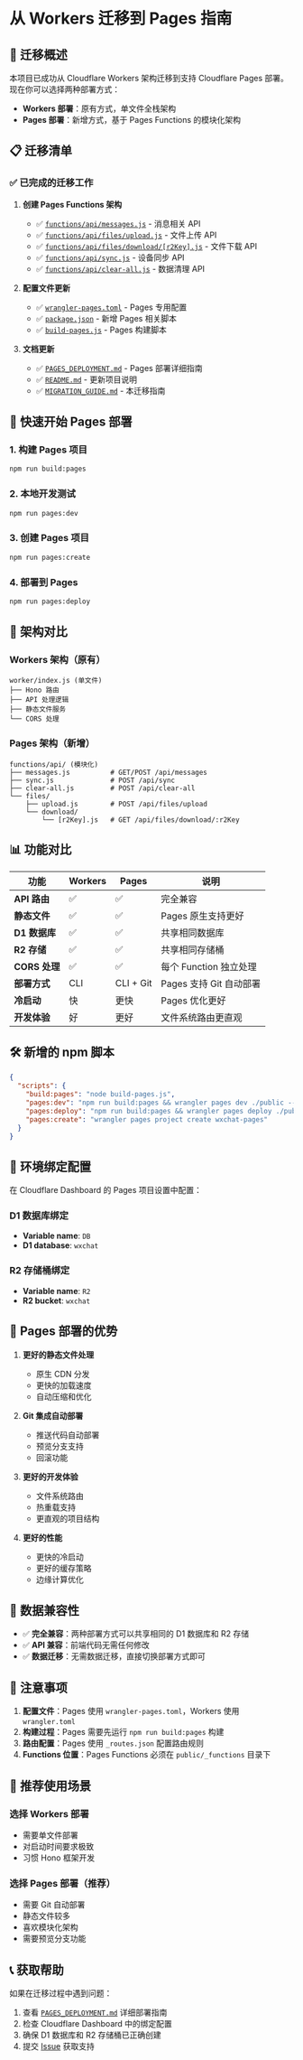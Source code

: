 # 从 Workers 迁移到 Pages 指南

## 🎯 迁移概述

本项目已成功从 Cloudflare Workers 架构迁移到支持 Cloudflare Pages 部署。现在你可以选择两种部署方式：

- **Workers 部署**：原有方式，单文件全栈架构
- **Pages 部署**：新增方式，基于 Pages Functions 的模块化架构

## 📋 迁移清单

### ✅ 已完成的迁移工作

1. **创建 Pages Functions 架构**
   - ✅ [`functions/api/messages.js`](functions/api/messages.js) - 消息相关 API
   - ✅ [`functions/api/files/upload.js`](functions/api/files/upload.js) - 文件上传 API
   - ✅ [`functions/api/files/download/[r2Key].js`](functions/api/files/download/[r2Key].js) - 文件下载 API
   - ✅ [`functions/api/sync.js`](functions/api/sync.js) - 设备同步 API
   - ✅ [`functions/api/clear-all.js`](functions/api/clear-all.js) - 数据清理 API

2. **配置文件更新**
   - ✅ [`wrangler-pages.toml`](wrangler-pages.toml) - Pages 专用配置
   - ✅ [`package.json`](package.json) - 新增 Pages 相关脚本
   - ✅ [`build-pages.js`](build-pages.js) - Pages 构建脚本

3. **文档更新**
   - ✅ [`PAGES_DEPLOYMENT.md`](PAGES_DEPLOYMENT.md) - Pages 部署详细指南
   - ✅ [`README.md`](README.md) - 更新项目说明
   - ✅ [`MIGRATION_GUIDE.md`](MIGRATION_GUIDE.md) - 本迁移指南

## 🚀 快速开始 Pages 部署

### 1. 构建 Pages 项目
```bash
npm run build:pages
```

### 2. 本地开发测试
```bash
npm run pages:dev
```

### 3. 创建 Pages 项目
```bash
npm run pages:create
```

### 4. 部署到 Pages
```bash
npm run pages:deploy
```

## 🔄 架构对比

### Workers 架构（原有）
```
worker/index.js (单文件)
├── Hono 路由
├── API 处理逻辑
├── 静态文件服务
└── CORS 处理
```

### Pages 架构（新增）
```
functions/api/ (模块化)
├── messages.js          # GET/POST /api/messages
├── sync.js              # POST /api/sync
├── clear-all.js         # POST /api/clear-all
└── files/
    ├── upload.js        # POST /api/files/upload
    └── download/
        └── [r2Key].js   # GET /api/files/download/:r2Key
```

## 📊 功能对比

| 功能 | Workers | Pages | 说明 |
|------|---------|-------|------|
| **API 路由** | ✅ | ✅ | 完全兼容 |
| **静态文件** | ✅ | ✅ | Pages 原生支持更好 |
| **D1 数据库** | ✅ | ✅ | 共享相同数据库 |
| **R2 存储** | ✅ | ✅ | 共享相同存储桶 |
| **CORS 处理** | ✅ | ✅ | 每个 Function 独立处理 |
| **部署方式** | CLI | CLI + Git | Pages 支持 Git 自动部署 |
| **冷启动** | 快 | 更快 | Pages 优化更好 |
| **开发体验** | 好 | 更好 | 文件系统路由更直观 |

## 🛠️ 新增的 npm 脚本

```json
{
  "scripts": {
    "build:pages": "node build-pages.js",
    "pages:dev": "npm run build:pages && wrangler pages dev ./public --compatibility-date=2025-06-17 --d1=DB=wxchat --r2=R2=wxchat",
    "pages:deploy": "npm run build:pages && wrangler pages deploy ./public --project-name=wxchat-pages --compatibility-date=2025-06-17",
    "pages:create": "wrangler pages project create wxchat-pages"
  }
}
```

## 🔧 环境绑定配置

在 Cloudflare Dashboard 的 Pages 项目设置中配置：

### D1 数据库绑定
- **Variable name**: `DB`
- **D1 database**: `wxchat`

### R2 存储桶绑定
- **Variable name**: `R2`
- **R2 bucket**: `wxchat`

## 🌟 Pages 部署的优势

1. **更好的静态文件处理**
   - 原生 CDN 分发
   - 更快的加载速度
   - 自动压缩和优化

2. **Git 集成自动部署**
   - 推送代码自动部署
   - 预览分支支持
   - 回滚功能

3. **更好的开发体验**
   - 文件系统路由
   - 热重载支持
   - 更直观的项目结构

4. **更好的性能**
   - 更快的冷启动
   - 更好的缓存策略
   - 边缘计算优化

## 🔄 数据兼容性

- ✅ **完全兼容**：两种部署方式可以共享相同的 D1 数据库和 R2 存储
- ✅ **API 兼容**：前端代码无需任何修改
- ✅ **数据迁移**：无需数据迁移，直接切换部署方式即可

## 🚨 注意事项

1. **配置文件**：Pages 使用 `wrangler-pages.toml`，Workers 使用 `wrangler.toml`
2. **构建过程**：Pages 需要先运行 `npm run build:pages` 构建
3. **路由配置**：Pages 使用 `_routes.json` 配置路由规则
4. **Functions 位置**：Pages Functions 必须在 `public/_functions` 目录下

## 🎯 推荐使用场景

### 选择 Workers 部署
- 需要单文件部署
- 对启动时间要求极致
- 习惯 Hono 框架开发

### 选择 Pages 部署（推荐）
- 需要 Git 自动部署
- 静态文件较多
- 喜欢模块化架构
- 需要预览分支功能

## 📞 获取帮助

如果在迁移过程中遇到问题：

1. 查看 [`PAGES_DEPLOYMENT.md`](PAGES_DEPLOYMENT.md) 详细部署指南
2. 检查 Cloudflare Dashboard 中的绑定配置
3. 确保 D1 数据库和 R2 存储桶已正确创建
4. 提交 [Issue](https://github.com/xiyewuqiu/wxchat/issues) 获取支持